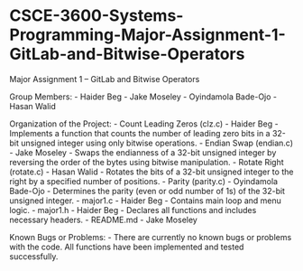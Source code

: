 # CSCE-3600-Systems-Programming-Major-Assignment-1-GitLab-and-Bitwise-Operators
Major Assignment 1 – GitLab and Bitwise Operators

Group Members:
    - Haider Beg
    - Jake Moseley
    - Oyindamola Bade-Ojo
    - Hasan Walid


Organization of the Project:
    - Count Leading Zeros (clz.c) - Haider Beg
        - Implements a function that counts the number of leading zero bits in a 32-bit unsigned integer using only bitwise operations.
    - Endian Swap (endian.c) - Jake Moseley
        - Swaps the endianness of a 32-bit unsigned integer by reversing the order of the bytes using bitwise manipulation.
    - Rotate Right (rotate.c) - Hasan Walid
        - Rotates the bits of a 32-bit unsigned integer to the right by a specified number of positions.
    - Parity (parity.c) - Oyindamola Bade-Ojo
        - Determines the parity (even or odd number of 1s) of the 32-bit unsigned integer.
    - major1.c - Haider Beg
        - Contains main loop and menu logic.
    - major1.h - Haider Beg
        - Declares all functions and includes necessary headers.
    - README.md - Jake Moseley

Known Bugs or Problems:
    - There are currently no known bugs or problems with the code. All functions have been implemented and tested successfully.



